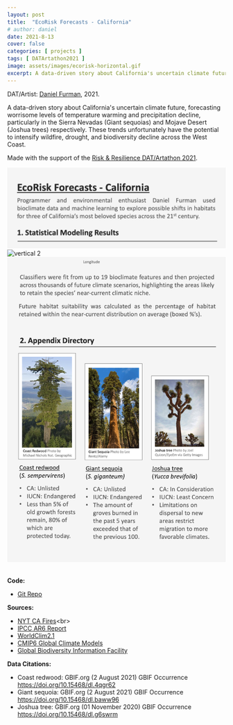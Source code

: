 ```yaml
---
layout: post
title:  "EcoRisk Forecasts - California"
# author: daniel
date: 2021-8-13
cover: false
categories: [ projects ]
tags: [ DATArtathon2021 ]
image: assets/images/ecorisk-horizontal.gif
excerpt: A data-driven story about California's uncertain climate future, indicating worrisome levels of temperature warming and precipitation decline.
---
```


DAT/Artist: [Daniel Furman](http://datartathon.com/fellows/daniel), 2021. 

A data-driven story about California's uncertain climate future, forecasting worrisome levels of temperature warming and precipitation decline, particularly in the Sierra Nevadas (Giant sequoias) and Mojave Desert (Joshua trees) respectively. These trends unfortunately have the potential to intensify wildfire, drought, and biodiversity decline across the West Coast.

Made with the support of the [Risk & Resilience DAT/Artathon 2021](https://datartathon.com).

<div className="row m-0">
<div class="col-md-12 m-0 p-0">
<img src="/assets/images/ecorisk-vertical-1.png" style="border:0px;margin:0px" alt="vertical 1"/>
<img src="/assets/images/ecorisk-vertical-2.gif" style="border:0px;margin:0px" alt="vertical 2"/>
<img src="/assets/images/ecorisk-vertical-3.png" style="border:0px;margin:0px" alt="vertical 3"/>
</div>
</div>




<br>

**Code:**

* [Git Repo](https://github.com/daniel-furman/PySDMs)

**Sources:**

* [NYT CA Fires](https://www.nytimes.com/interactive/2020/12/09/climate/redwood-sequoia-tree-fire.html?)<br>
* [IPCC AR6 Report](https://www.ipcc.ch/report/ar6/wg1/)
* [WorldClim2.1](https://www.worldclim.org/data/worldclim21.html)<br>
* [CMIP6 Global Climate Models](https://www.worldclim.org/data/cmip6/cmip6climate.html#)<br>
* [Global Biodiversity Information Facility](https://www.gbif.org)<br>
  
**Data Citations:**
  
* Coast redwood: GBIF.org (2 August 2021) GBIF Occurrence https://doi.org/10.15468/dl.4qgr62
* Giant sequoia: GBIF.org (2 August 2021) GBIF Occurrence https://doi.org/10.15468/dl.baww96
* Joshua tree: GBIF.org (01 November 2020) GBIF Occurrence https://doi.org/10.15468/dl.g6swrm

